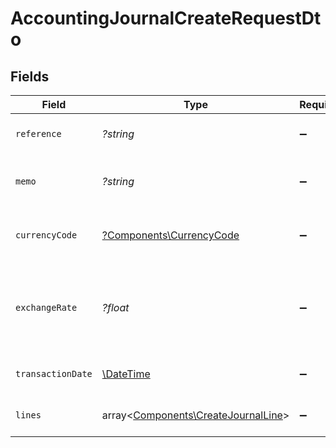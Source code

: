 # AccountingJournalCreateRequestDto


## Fields

| Field                                                                               | Type                                                                                | Required                                                                            | Description                                                                         | Example                                                                             |
| ----------------------------------------------------------------------------------- | ----------------------------------------------------------------------------------- | ----------------------------------------------------------------------------------- | ----------------------------------------------------------------------------------- | ----------------------------------------------------------------------------------- |
| `reference`                                                                         | *?string*                                                                           | :heavy_minus_sign:                                                                  | Reference number for the journal                                                    | JRN-2024-001                                                                        |
| `memo`                                                                              | *?string*                                                                           | :heavy_minus_sign:                                                                  | Memo or description for the journal                                                 | Monthly closing entries                                                             |
| `currencyCode`                                                                      | [?Components\CurrencyCode](../../Models/Components/CurrencyCode.md)                 | :heavy_minus_sign:                                                                  | Currency code for the journal and all lines                                         |                                                                                     |
| `exchangeRate`                                                                      | *?float*                                                                            | :heavy_minus_sign:                                                                  | Exchange rate to company base currency to apply to all lines                        | 1                                                                                   |
| `transactionDate`                                                                   | [\DateTime](https://www.php.net/manual/en/class.datetime.php)                       | :heavy_minus_sign:                                                                  | Date of the journal transaction                                                     | 2024-03-20T10:00:00Z                                                                |
| `lines`                                                                             | array<[Components\CreateJournalLine](../../Models/Components/CreateJournalLine.md)> | :heavy_minus_sign:                                                                  | List of journal lines                                                               |                                                                                     |